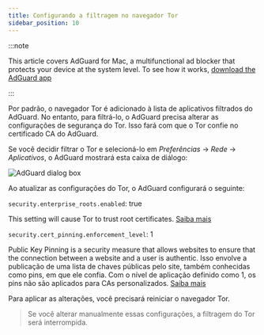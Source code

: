 ```yaml
---
title: Configurando a filtragem no navegador Tor
sidebar_position: 10
---
```


:::note

This article covers AdGuard for Mac, a multifunctional ad blocker that protects your device at the system level. To see how it works, [download the AdGuard app](https://adguard.com/download.html?auto=true)

:::

Por padrão, o navegador Tor é adicionado à lista de aplicativos filtrados do AdGuard. No entanto, para filtrá-lo, o AdGuard precisa alterar as configurações de segurança do Tor. Isso fará com que o Tor confie no certificado CA do AdGuard.

Se você decidir filtrar o Tor e selecioná-lo em *Preferências* → *Rede* → *Aplicativos*, o AdGuard mostrará esta caixa de diálogo:

![AdGuard dialog box](https://cdn.adtidy.org/content/kb/ad_blocker/mac/tor-setup.png)

Ao atualizar as configurações do Tor, o AdGuard configurará o seguinte:

`security.enterprise_roots.enabled`: true

This setting will cause Tor to trust root certificates. [Saiba mais](https://support.mozilla.org/en-US/kb/setting-certificate-authorities-firefox)

`security.cert_pinning.enforcement_level`: 1

Public Key Pinning is a security measure that allows websites to ensure that the connection between a website and a user is authentic. Isso envolve a publicação de uma lista de chaves públicas pelo site, também conhecidas como pins, em que ele confia. Com o nível de aplicação definido como 1, os pins não são aplicados para CAs personalizados. [Saiba mais](https://wiki.mozilla.org/SecurityEngineering/Public_Key_Pinning)

Para aplicar as alterações, você precisará reiniciar o navegador Tor.

> Se você alterar manualmente essas configurações, a filtragem do Tor será interrompida.
